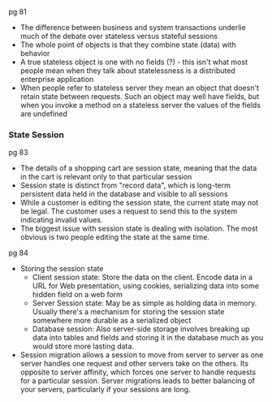
pg 81

- The difference between business and system transactions underlie much of the debate over stateless versus stateful sessions
- The whole point of objects is that they combine state (data) with behavior
- A true stateless object is one with no fields (?) - this isn't what most people mean when they talk about statelessness is a distributed enterprise application
- When people refer to stateless server they mean an object that doesn't retain state between requests. Such an object may well have fields, but when you invoke a method on a stateless server the values of the fields are undefined

### State Session

pg 83

- The details of a shopping cart are session state, meaning that the data in the cart is relevant only to that particular session
- Session state is distinct from "record data", which is long-term persistent data held in the database and visible to all sessions
- While a customer is editing the session state, the current state may not be legal. The customer uses a request to send this to the system indicating invalid values.
- The biggest issue with session state is dealing with isolation. The most obvious is two people editing the state at the same time.

pg 84

- Storing the session state
	- Client session state: Store the data on the client. Encode data in a URL for Web presentation, using cookies, serializing data into some hidden field on a web form
	- Server Session state: May be as simple as holding data in memory. Usually there's a mechanism for storing the session state somewhere more durable as a serialized object
	- Database session: Also server-side storage involves breaking up data into tables and fields and storing it in the database much as you would store more lasting data.
- Session migration allows a session to move from server to server as one server handles one request and other servers take on the others. Its opposite to server affinity, which forces one server to handle requests for a particular session. Server migrations leads to better balancing of your servers, particularly if your sessions are long.